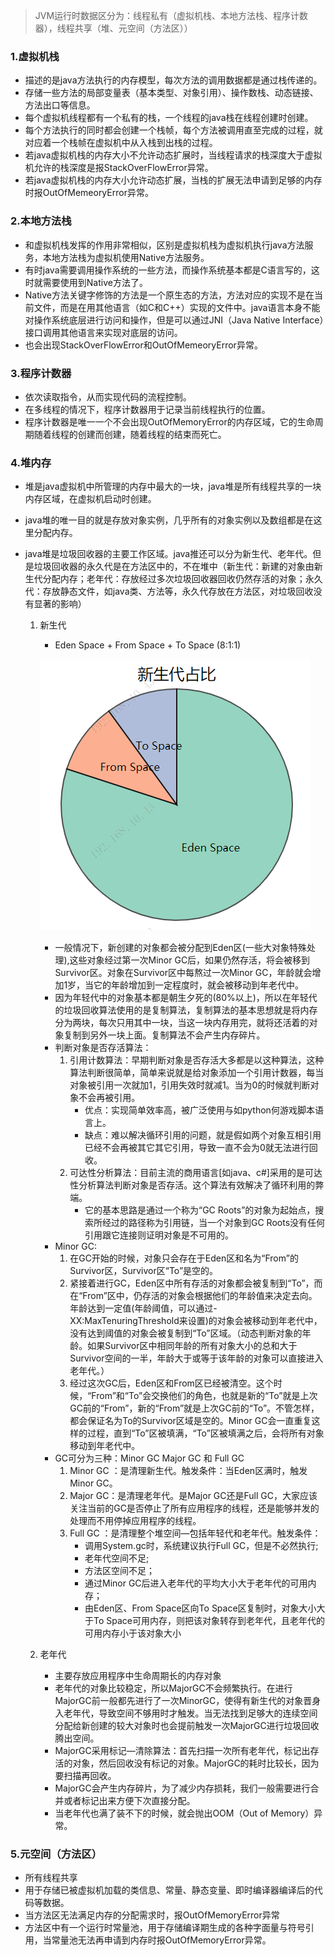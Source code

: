 > JVM运行时数据区分为：线程私有（虚拟机栈、本地方法栈、程序计数器），线程共享（堆、元空间（方法区））



### 1.虚拟机栈

- 描述的是java方法执行的内存模型，每次方法的调用数据都是通过栈传递的。
- 存储一些方法的局部变量表（基本类型、对象引用）、操作数栈、动态链接、方法出口等信息。
- 每个虚拟机线程都有一个私有的栈，一个线程的java栈在线程创建时创建。
- 每个方法执行的同时都会创建一个栈帧，每个方法被调用直至完成的过程，就对应着一个栈帧在虚拟机中从入栈到出栈的过程。
- 若java虚拟机栈的内存大小不允许动态扩展时，当线程请求的栈深度大于虚拟机允许的栈深度是报StackOverFlowError异常。
- 若java虚拟机栈的内存大小允许动态扩展，当栈的扩展无法申请到足够的内存时报OutOfMemeoryError异常。



### 2.本地方法栈

- 和虚拟机栈发挥的作用非常相似，区别是虚拟机栈为虚拟机执行java方法服务，本地方法栈为虚拟机使用Native方法服务。
- 有时java需要调用操作系统的一些方法，而操作系统基本都是C语言写的，这时就需要使用到Native方法了。
- Native方法关键字修饰的方法是一个原生态的方法，方法对应的实现不是在当前文件，而是在用其他语言（如C和C++）实现的文件中。java语言本身不能对操作系统底层进行访问和操作，但是可以通过JNI（Java Native Interface）接口调用其他语言来实现对底层的访问。
- 也会出现StackOverFlowError和OutOfMemeoryError异常。



### 3.程序计数器

- 依次读取指令，从而实现代码的流程控制。
- 在多线程的情况下，程序计数器用于记录当前线程执行的位置。
- 程序计数器是唯一一个不会出现OutOfMemoryError的内存区域，它的生命周期随着线程的创建而创建，随着线程的结束而死亡。



### 4.堆内存

- 堆是java虚拟机中所管理的内存中最大的一块，java堆是所有线程共享的一块内存区域，在虚拟机启动时创建。

- java堆的唯一目的就是存放对象实例，几乎所有的对象实例以及数组都是在这里分配内存。

- java堆是垃圾回收器的主要工作区域。java推还可以分为新生代、老年代。但是垃圾回收器的永久代是在方法区中的，不在堆中（新生代：新建的对象由新生代分配内存；老年代：存放经过多次垃圾回收器回收仍然存活的对象；永久代：存放静态文件，如java类、方法等，永久代存放在方法区，对垃圾回收没有显著的影响）

  1. 新生代

     - Eden Space + From Space +  To Space (8:1:1)

     ![截图](3-jvm内存区域.assets/截图.png)

     - 一般情况下，新创建的对象都会被分配到Eden区(一些大对象特殊处理),这些对象经过第一次Minor GC后，如果仍然存活，将会被移到Survivor区。对象在Survivor区中每熬过一次Minor GC，年龄就会增加1岁，当它的年龄增加到一定程度时，就会被移动到年老代中。
     - 因为年轻代中的对象基本都是朝生夕死的(80%以上)，所以在年轻代的垃圾回收算法使用的是复制算法，复制算法的基本思想就是将内存分为两块，每次只用其中一块，当这一块内存用完，就将还活着的对象复制到另外一块上面。复制算法不会产生内存碎片。
     - 判断对象是否存活算法：
       1. 引用计数算法：早期判断对象是否存活大多都是以这种算法，这种算法判断很简单，简单来说就是给对象添加一个引用计数器，每当对象被引用一次就加1，引用失效时就减1。当为0的时候就判断对象不会再被引用。
          - 优点：实现简单效率高，被广泛使用与如python何游戏脚本语言上。
          - 缺点：难以解决循环引用的问题，就是假如两个对象互相引用已经不会再被其它其它引用，导致一直不会为0就无法进行回收。
       2. 可达性分析算法：目前主流的商用语言[如java、c#]采用的是可达性分析算法判断对象是否存活。这个算法有效解决了循环利用的弊端。
          - 它的基本思路是通过一个称为“GC Roots”的对象为起始点，搜索所经过的路径称为引用链，当一个对象到GC Roots没有任何引用跟它连接则证明对象是不可用的。
     - Minor GC:
       1. 在GC开始的时候，对象只会存在于Eden区和名为“From”的Survivor区，Survivor区“To”是空的。
       2. 紧接着进行GC，Eden区中所有存活的对象都会被复制到“To”，而在“From”区中，仍存活的对象会根据他们的年龄值来决定去向。年龄达到一定值(年龄阈值，可以通过-XX:MaxTenuringThreshold来设置)的对象会被移动到年老代中，没有达到阈值的对象会被复制到“To”区域。（动态判断对象的年龄。如果Survivor区中相同年龄的所有对象大小的总和大于Survivor空间的一半，年龄大于或等于该年龄的对象可以直接进入老年代。）
       3. 经过这次GC后，Eden区和From区已经被清空。这个时候，“From”和“To”会交换他们的角色，也就是新的“To”就是上次GC前的“From”，新的“From”就是上次GC前的“To”。不管怎样，都会保证名为To的Survivor区域是空的。Minor GC会一直重复这样的过程，直到“To”区被填满，“To”区被填满之后，会将所有对象移动到年老代中。
     - GC可分为三种：Minor GC Major GC 和 Full GC
       1. Minor GC ：是清理新生代。触发条件：当Eden区满时，触发Minor GC。
       2. Major GC：是清理老年代。是Major GC还是Full GC，大家应该关注当前的GC是否停止了所有应用程序的线程，还是能够并发的处理而不用停掉应用程序的线程。
       3. Full GC ：是清理整个堆空间—包括年轻代和老年代。触发条件：
          - 调用System.gc时，系统建议执行Full GC，但是不必然执行;
          - 老年代空间不足;
          - 方法区空间不足；
          - 通过Minor GC后进入老年代的平均大小大于老年代的可用内存；
          - 由Eden区、From Space区向To Space区复制时，对象大小大于To Space可用内存，则把该对象转存到老年代，且老年代的可用内存小于该对象大小 

  2. 老年代

     - 主要存放应用程序中生命周期长的内存对象
     - 老年代的对象比较稳定，所以MajorGC不会频繁执行。在进行MajorGC前一般都先进行了一次MinorGC，使得有新生代的对象晋身入老年代，导致空间不够用时才触发。当无法找到足够大的连续空间分配给新创建的较大对象时也会提前触发一次MajorGC进行垃圾回收腾出空间。
     - MajorGC采用标记—清除算法：首先扫描一次所有老年代，标记出存活的对象，然后回收没有标记的对象。MajorGC的耗时比较长，因为要扫描再回收。
     - MajorGC会产生内存碎片，为了减少内存损耗，我们一般需要进行合并或者标记出来方便下次直接分配。
     - 当老年代也满了装不下的时候，就会抛出OOM（Out of Memory）异常。

### 5.元空间（方法区）

- 所有线程共享
- 用于存储已被虚拟机加载的类信息、常量、静态变量、即时编译器编译后的代码等数据。
- 当方法区无法满足内存的分配需求时，报OutOfMemoryError异常
- 方法区中有一个运行时常量池，用于存储编译期生成的各种字面量与符号引用，当常量池无法再申请到内存时报OutOfMemoryError异常。
